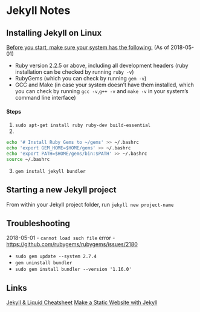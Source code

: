 # Jekyll Notes

## Installing Jekyll on Linux
[Before you start, make sure your system has the following:](https://jekyllrb.com/docs/installation/#requirements) (As of 2018-05-01)

- Ruby version 2.2.5 or above, including all development headers (ruby installation can be checked by running `ruby -v`)
- RubyGems (which you can check by running `gem -v`)
- GCC and Make (in case your system doesn’t have them installed, which you can check by running `gcc -v`,`g++ -v` and `make -v` in your system’s command line interface)

#### Steps
1. `sudo apt-get install ruby ruby-dev build-essential`
2. 

```bash
echo '# Install Ruby Gems to ~/gems' >> ~/.bashrc
echo 'export GEM_HOME=$HOME/gems' >> ~/.bashrc
echo 'export PATH=$HOME/gems/bin:$PATH' >> ~/.bashrc
source ~/.bashrc
```

3. `gem install jekyll bundler`



## Starting a new Jekyll project
From within your Jekyll project folder, run `jekyll new project-name`

## Troubleshooting
2018-05-01 - `cannot load such file` error - https://github.com/rubygems/rubygems/issues/2180
  - `sudo gem update --system 2.7.4`
  - `gem uninstall bundler`
  - `sudo gem install bundler --version '1.16.0'`

## Links
[Jekyll & Liquid Cheatsheet](https://gist.github.com/smutnyleszek/9803727)
[Make a Static Website with Jekyll](https://www.taniarascia.com/make-a-static-website-with-jekyll/)
